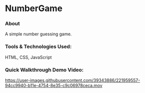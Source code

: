 # NumberGame

<h3>About</h3>

<p>A simple number guessing game.</p>

<h3>Tools & Technologies Used:</h3>
HTML, CSS, JavaScript

<h3>Quick Walkthrough Demo Video:</h3>

https://user-images.githubusercontent.com/39343886/221959557-94cc9940-b11e-4754-8e35-c9c06978ceca.mov

